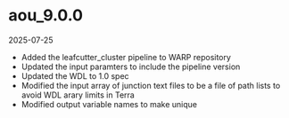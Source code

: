 # aou_9.0.0
2025-07-25
* Added the leafcutter_cluster pipeline to WARP repository
* Updated the input paramters to include the pipeline version
* Updated the WDL to 1.0 spec
* Modified the input array of junction text files to be a file of path lists to avoid WDL arary limits in Terra
* Modified output variable names to make unique